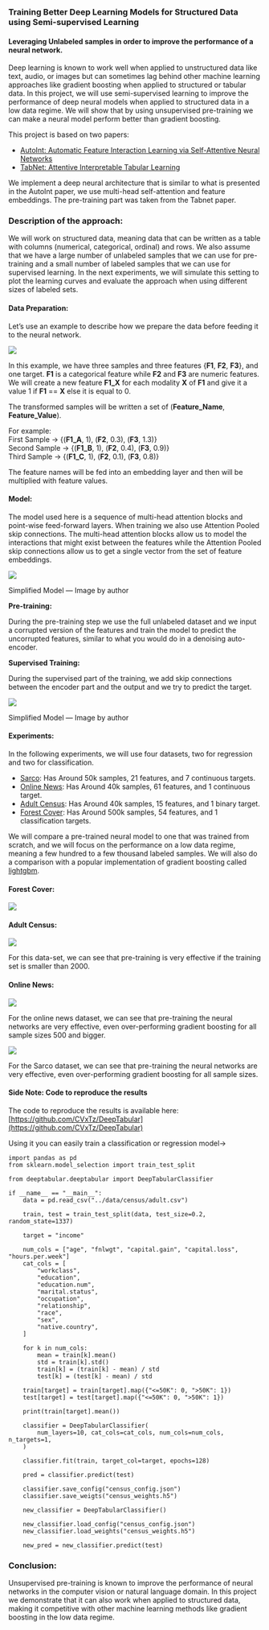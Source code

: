 ### Training Better Deep Learning Models for Structured Data using Semi-supervised Learning

#### Leveraging Unlabeled samples in order to improve the performance of a neural network.

Deep learning is known to work well when applied to unstructured data like text,
audio, or images but can sometimes lag behind other machine learning approaches
like gradient boosting when applied to structured or tabular data. In this
project, we will use semi-supervised learning to improve the performance of deep
neural models when applied to structured data in a low data regime. We will show
that by using unsupervised pre-training we can make a neural model perform
better than gradient boosting.

This project is based on two papers:

* [AutoInt: Automatic Feature Interaction Learning via Self-Attentive Neural
Networks](https://arxiv.org/pdf/1810.11921.pdf)
* [TabNet: Attentive Interpretable Tabular
Learning](https://arxiv.org/pdf/1908.07442.pdf)

We implement a deep neural architecture that is similar to what is presented in
the AutoInt paper, we use multi-head self-attention and feature embeddings. The
pre-training part was taken from the Tabnet paper.

### Description of the approach:

We will work on structured data, meaning data that can be written as a table
with columns (numerical, categorical, ordinal) and rows. We also assume that we
have a large number of unlabeled samples that we can use for pre-training and a
small number of labeled samples that we can use for supervised learning. In the
next experiments, we will simulate this setting to plot the learning curves and
evaluate the approach when using different sizes of labeled sets.

#### Data Preparation:

Let’s use an example to describe how we prepare the data before feeding it to
the neural network.

![](https://cdn-images-1.medium.com/max/800/1*Oh0p8rDfHvFhtAdIlZaUeg.png)

In this example, we have three samples and three features {**F1**, **F2**,
**F3**}, and one target. **F1** is a categorical feature while **F2** and **F3**
are numeric features.  We will create a new feature **F1_X** for each
modality **X** of **F1** and give it a value 1 if **F1** == **X** else it is
equal to 0.

The transformed samples will be written a set of (**Feature_Name**,
**Feature_Value**).

For example:<br> First Sample -> {(**F1_A**, 1), (**F2**, 0.3), (**F3**,
1.3)}<br> Second Sample -> {(**F1_B**, 1), (**F2**, 0.4), (**F3**, 0.9)}<br>
Third Sample -> {(**F1_C**, 1), (**F2**, 0.1), (**F3**, 0.8)}

The feature names will be fed into an embedding layer and then will be
multiplied with feature values.

#### Model:

The model used here is a sequence of multi-head attention blocks and point-wise
feed-forward layers. When training we also use Attention Pooled skip
connections. The multi-head attention blocks allow us to model the interactions
that might exist between the features while the Attention Pooled skip
connections allow us to get a single vector from the set of feature embeddings.

![](https://cdn-images-1.medium.com/max/800/1*JjiIj2DHgh-787hdLYA8VA.png)

<span class="figcaption_hack">Simplified Model — Image by author</span>

**Pre-training:**

During the pre-training step we use the full unlabeled dataset and we input a
corrupted version of the features and train the model to predict the uncorrupted
features, similar to what you would do in a denoising auto-encoder.

**Supervised Training:**

During the supervised part of the training, we add skip connections between the
encoder part and the output and we try to predict the target.

![](https://cdn-images-1.medium.com/max/800/1*oOKzy5ZPIj4G--VISPGpBA.png)

<span class="figcaption_hack">Simplified Model — Image by author</span>

#### Experiments:

In the following experiments, we will use four datasets, two for regression and
two for classification.

* [Sarco](http://www.gaussianprocess.org/gpml/data/): Has Around 50k samples, 21
features, and 7 continuous targets.
* [Online News](https://archive.ics.uci.edu/ml/datasets/Online+News+Popularity):
Has Around 40k samples, 61 features, and 1 continuous target.
* [Adult Census](https://www.kaggle.com/uciml/adult-census-income/): Has Around
40k samples, 15 features, and 1 binary target.
* [Forest Cover](https://www.kaggle.com/uciml/forest-cover-type-dataset): Has
Around 500k samples, 54 features, and 1 classification targets.

We will compare a pre-trained neural model to one that was trained from scratch,
and we will focus on the performance on a low data regime, meaning a few hundred
to a few thousand labeled samples. We will also do a comparison with a popular
implementation of gradient boosting called
[lightgbm](https://lightgbm.readthedocs.io/en/latest/).

#### Forest Cover:

![](https://cdn-images-1.medium.com/max/800/1*P3XBmgB3slOkZzSZgcZbwg.png)

#### Adult Census:

![](https://cdn-images-1.medium.com/max/800/1*mHfRax4OuYDL8Zf7wLAQWg.png)

For this data-set, we can see that pre-training is very effective if the
training set is smaller than 2000.

#### Online News:

![](https://cdn-images-1.medium.com/max/800/1*XOCQ1Ja6hKfCgfubX9h4zw.png)

For the online news dataset, we can see that pre-training the neural networks
are very effective, even over-performing gradient boosting for all sample sizes
500 and bigger.

![](https://cdn-images-1.medium.com/max/800/1*bGE6mcTkDyhlEDjCqnujsw.png)

For the Sarco dataset, we can see that pre-training the neural networks are very
effective, even over-performing gradient boosting for all sample sizes.

#### Side Note: Code to reproduce the results

The code to reproduce the results is available here:
[https://github.com/CVxTz/DeepTabular](https://github.com/CVxTz/DeepTabular)

Using it you can easily train a classification or regression model->
```
import pandas as pd
from sklearn.model_selection import train_test_split

from deeptabular.deeptabular import DeepTabularClassifier

if __name__ == "__main__":
    data = pd.read_csv("../data/census/adult.csv")

    train, test = train_test_split(data, test_size=0.2, random_state=1337)

    target = "income"

    num_cols = ["age", "fnlwgt", "capital.gain", "capital.loss", "hours.per.week"]
    cat_cols = [
        "workclass",
        "education",
        "education.num",
        "marital.status",
        "occupation",
        "relationship",
        "race",
        "sex",
        "native.country",
    ]

    for k in num_cols:
        mean = train[k].mean()
        std = train[k].std()
        train[k] = (train[k] - mean) / std
        test[k] = (test[k] - mean) / std

    train[target] = train[target].map({"<=50K": 0, ">50K": 1})
    test[target] = test[target].map({"<=50K": 0, ">50K": 1})

    print(train[target].mean())

    classifier = DeepTabularClassifier(
        num_layers=10, cat_cols=cat_cols, num_cols=num_cols, n_targets=1,
    )

    classifier.fit(train, target_col=target, epochs=128)

    pred = classifier.predict(test)

    classifier.save_config("census_config.json")
    classifier.save_weigts("census_weights.h5")

    new_classifier = DeepTabularClassifier()

    new_classifier.load_config("census_config.json")
    new_classifier.load_weights("census_weights.h5")

    new_pred = new_classifier.predict(test)
```

### Conclusion:

Unsupervised pre-training is known to improve the performance of neural networks
in the computer vision or natural language domain. In this project we demonstrate
that it can also work when applied to structured data, making it competitive
with other machine learning methods like gradient boosting in the low data
regime.
